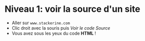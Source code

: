 # Niveau 1: voir la source d'un site

* Aller sur `www.stackerine.com`
* Clic droit avec la souris puis _Voir le code Source_
* Vous avez sous les yeux du code **HTML** !
